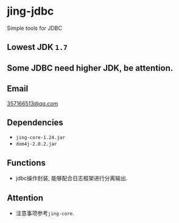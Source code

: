 # jing-jdbc
Simple tools for JDBC

Lowest JDK `1.7`
---

Some JDBC need higher JDK, be attention.
---

Email
---
357166513@qq.com

Dependencies
---
* `jing-core-1.24.jar`
* `dom4j-2.0.2.jar`

Functions
---

* jdbc操作封装, 能够配合日志框架进行分离输出.

Attention
---

* 注意事项参考`jing-core`.
